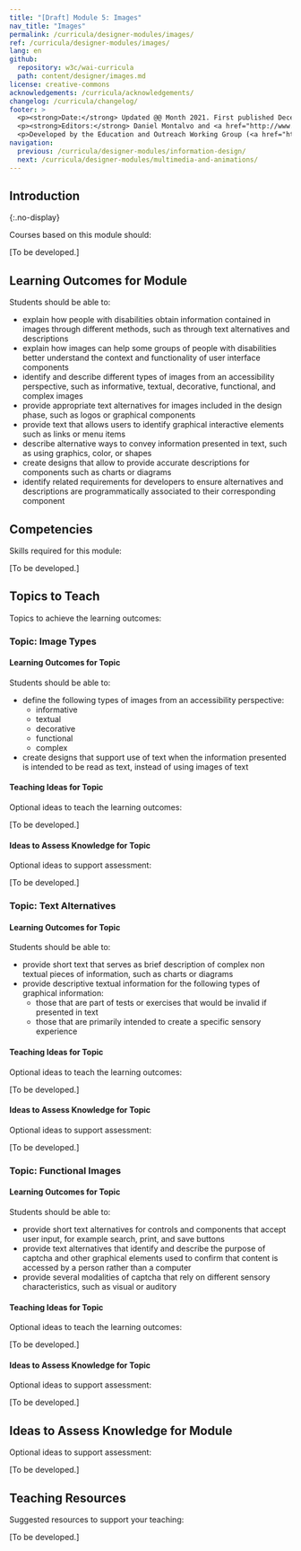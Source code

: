 ```yaml
---
title: "[Draft] Module 5: Images"
nav_title: "Images"
permalink: /curricula/designer-modules/images/
ref: /curricula/designer-modules/images/
lang: en
github:
  repository: w3c/wai-curricula
  path: content/designer/images.md
license: creative-commons
acknowledgements: /curricula/acknowledgements/
changelog: /curricula/changelog/
footer: >
  <p><strong>Date:</strong> Updated @@ Month 2021. First published December 2019. CHANGELOG</p>
  <p><strong>Editors:</strong> Daniel Montalvo and <a href="http://www.w3.org/People/shadi/">Shadi Abou-Zahra</a>. Contributors: <a href="https://www.w3.org/WAI/EO/EOWG-members">EOWG Participants</a>. ACKNOWLEDGEMENTS lists contributors and credits.</p>
  <p>Developed by the Education and Outreach Working Group (<a href="http://www.w3.org/WAI/EO/">EOWG</a>). Developed with support from the <a href="https://www.w3.org/WAI/about/projects/wai-guide/">WAI-Guide Project</a> funded by the European Commission (EC) under the Horizon 2020 program (Grant Agreement 822245).</p>
navigation:
  previous: /curricula/designer-modules/information-design/
  next: /curricula/designer-modules/multimedia-and-animations/
---
```


## Introduction
{:.no-display}

Courses based on this module should:

[To be developed.]

## Learning Outcomes for Module

Students should be able to:

* explain how people with disabilities obtain information contained in images through different methods, such as through text alternatives and descriptions
* explain how images can help some groups of people with disabilities better understand the context and functionality of user interface components
* identify and describe different types of images from an accessibility perspective, such as informative, textual, decorative, functional, and complex images
* provide appropriate text alternatives for images included in the design phase, such as logos or graphical components
* provide text that allows users to identify graphical interactive elements such as links or menu items
* describe alternative ways to convey information presented in text, such as using graphics, color, or shapes
* create designs that allow to provide accurate descriptions for components such as charts or diagrams
* identify related requirements for developers to ensure alternatives and descriptions are programmatically associated to their corresponding component

## Competencies

Skills required for this module:

[To be developed.]

## Topics to Teach

Topics to achieve the learning outcomes:

### Topic: Image Types

#### Learning Outcomes for Topic

Students should be able to:

* define the following types of images from an accessibility perspective:
  * informative
  * textual
  * decorative
  * functional
  * complex
* create designs that support use of text when the information presented is intended to be read as text, instead of using images of text

#### Teaching Ideas for Topic

Optional ideas to teach the learning outcomes:

[To be developed.]

#### Ideas to Assess Knowledge for Topic

Optional ideas to support assessment:

[To be developed.]

### Topic: Text Alternatives

#### Learning Outcomes for Topic

Students should be able to:

* provide short text that serves as brief description of complex non textual pieces of information, such as charts or diagrams
* provide descriptive textual information for the following types of graphical information:
  * those that are part of tests or exercises that would be invalid if presented in text
  * those that are primarily intended to create a specific sensory experience

#### Teaching Ideas for Topic

Optional ideas to teach the learning outcomes:

[To be developed.]

#### Ideas to Assess Knowledge for Topic

Optional ideas to support assessment:

[To be developed.]

### Topic: Functional Images

#### Learning Outcomes for Topic

Students should be able to:

* provide short text alternatives for controls and components that accept user input, for example search, print, and save buttons
* provide text alternatives that identify and describe the purpose of captcha and other graphical elements used to confirm that content is accessed by a person rather than a computer
* provide several modalities of captcha that rely on different sensory characteristics, such as visual or auditory

#### Teaching Ideas for Topic

Optional ideas to teach the learning outcomes:

[To be developed.]

#### Ideas to Assess Knowledge for Topic

Optional ideas to support assessment:

[To be developed.]

## Ideas to Assess Knowledge for Module

Optional ideas to support assessment:

[To be developed.]

## Teaching Resources

Suggested resources to support your teaching:

[To be developed.]
